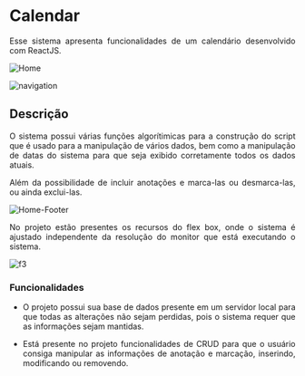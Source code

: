 # Calendar
<p align="justify">Esse sistema apresenta funcionalidades de um calendário desenvolvido com ReactJS.</p>

![Home](https://user-images.githubusercontent.com/22685987/147882219-b2ef30b2-9bd1-49ed-a652-2a37f7a4a19c.png)

![navigation](https://user-images.githubusercontent.com/22685987/147882237-bf92db5b-32f6-4314-8c51-9199725ae02f.png)

## Descrição
<p align="justify">O sistema possui várias funções algorítimicas para a construção do script que é usado para a manipulação de vários dados, bem como a manipulação de datas do sistema para que seja exibido corretamente todos os dados atuais.</p>
<p align="justify">Além da possibilidade de incluir anotações e marca-las ou desmarca-las, ou ainda exclui-las.</p>

![Home-Footer](https://user-images.githubusercontent.com/22685987/147882417-7955e2fb-552d-4fab-a9c7-c41d8f7e2779.png)

<p align="justify">No projeto estão presentes os recursos do flex box, onde o sistema é ajustado independente da resolução do monitor que está executando o sistema.</p>

![f3](https://user-images.githubusercontent.com/22685987/147882601-66845eb6-616a-4751-86a5-a9fec7009da3.png)

### Funcionalidades
  - <p align="justify">O projeto possui sua base de dados presente em um servidor local para que todas as alterações não sejam perdidas, pois o sistema requer que as informações sejam mantidas.<p>
  - <p align="justify">Está presente no projeto funcionalidades de CRUD para que o usuário consiga manipular as informações de anotação e marcação, inserindo, modificando ou removendo.</p>
